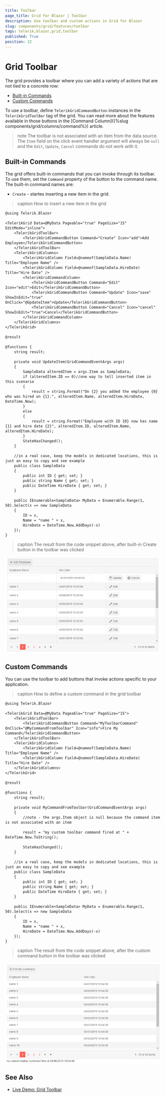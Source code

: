 ```yaml
---
title: Toolbar
page_title: Grid for Blazor | Toolbar
description: Use toolbar and custom actions in Grid for Blazor
slug: components/grid/features/toolbar
tags: telerik,blazor,grid,toolbar
published: True
position: 22
---
```


# Grid Toolbar

The grid provides a toolbar where you can add a variety of actions that are not tied to a concrete row:

* [Built-in Commands](#built-in-commands)
* [Custom Commands](#custom-commands)

To use a toolbar, define `TelerikGridCommandButton` instances in the `TelerikGridToolBar` tag of the grid. You can read more about the features available in those buttons in the [Command Column]({%slug components/grid/columns/command%}) article.

>note The toolbar is not associated with an item from the data source. The `Item` field on the click event handler argument will always be `null` and the `Edit`, `Update`, `Cancel` commands do not work with it.

## Built-in Commands

The grid offers built-in commands that you can invoke through its toolbar. To use them, set the `Command` property of the button to the command name. The built-in command names are:

* `Create` - startes inserting a new item in the grid.

>caption How to insert a new item in the grid

````CSHTML
@using Telerik.Blazor

<TelerikGrid Data=@MyData Pageable="true" PageSize="15" EditMode="inline">
	<TelerikGridToolBar>
		<TelerikGridCommandButton Command="Create" Icon="add">Add Employee</TelerikGridCommandButton>
	</TelerikGridToolBar>
	<TelerikGridColumns>
		<TelerikGridColumn Field=@nameof(SampleData.Name) Title="Employee Name" />
		<TelerikGridColumn Field=@nameof(SampleData.HireDate) Title="Hire Date" />
		<TelerikGridCommandColumn>
			<TelerikGridCommandButton Command="Edit" Icon="edit">Edit</TelerikGridCommandButton>
			<TelerikGridCommandButton Command="Update" Icon="save" ShowInEdit="true" OnClick="@UpdateItem">Update</TelerikGridCommandButton>
			<TelerikGridCommandButton Command="Cancel" Icon="cancel" ShowInEdit="true">Cancel</TelerikGridCommandButton>
		</TelerikGridCommandColumn>
	</TelerikGridColumns>
</TelerikGrid>

@result

@functions {
	string result;

	private void UpdateItem(GridCommandEventArgs args)
	{
		SampleData alteredItem = args.Item as SampleData;
		if (alteredItem.ID == 0)//one way to tell inserted item in this scenario
		{
			result = string.Format("On {2} you added the employee {0} who was hired on {1}.", alteredItem.Name, alteredItem.HireDate, DateTime.Now);
		}
		else
		{
			result = string.Format("Employee with ID {0} now has name {1} and hire date {2}", alteredItem.ID, alteredItem.Name, alteredItem.HireDate);
		}
		StateHasChanged();
	}

	//in a real case, keep the models in dedicated locations, this is just an easy to copy and see example
	public class SampleData
	{
		public int ID { get; set; }
		public string Name { get; set; }
		public DateTime HireDate { get; set; }
	}

	public IEnumerable<SampleData> MyData = Enumerable.Range(1, 50).Select(x => new SampleData
	{
		ID = x,
		Name = "name " + x,
		HireDate = DateTime.Now.AddDays(-x)
	});
}
````

>caption The result from the code snippet above, after built-in Create button in the toolbar was clicked

![](images/create-toolbar-button.jpg)

## Custom Commands

You can use the toolbar to add buttons that invoke actions specific to your application.

>caption How to define a custom command in the grid toolbar

````CSHTML
@using Telerik.Blazor

<TelerikGrid Data=@MyData Pageable="true" PageSize="15">
	<TelerikGridToolBar>
		<TelerikGridCommandButton Command="MyToolbarCommand" OnClick="@MyCommandFromToolbar" Icon="info">Fire My Command</TelerikGridCommandButton>
	</TelerikGridToolBar>
	<TelerikGridColumns>
		<TelerikGridColumn Field=@nameof(SampleData.Name) Title="Employee Name" />
		<TelerikGridColumn Field=@nameof(SampleData.HireDate) Title="Hire Date" />
	</TelerikGridColumns>
</TelerikGrid>

@result

@functions {
	string result;

	private void MyCommandFromToolbar(GridCommandEventArgs args)
	{
		//note - the args.Item object is null because the command item is not associated with an item

		result = "my custom toolbar command fired at " + DateTime.Now.ToString();

		StateHasChanged();
	}

	//in a real case, keep the models in dedicated locations, this is just an easy to copy and see example
	public class SampleData
	{
		public int ID { get; set; }
		public string Name { get; set; }
		public DateTime HireDate { get; set; }
	}

	public IEnumerable<SampleData> MyData = Enumerable.Range(1, 50).Select(x => new SampleData
	{
		ID = x,
		Name = "name " + x,
		HireDate = DateTime.Now.AddDays(-x)
	});
}
````

>caption The result from the code snippet above, after the custom command button in the toolbar was clicked

![](images/custom-command-toolbar.png)

## See Also

  * [Live Demo: Grid Toolbar](https://demos.telerik.com/blazor/grid/inlineediting)
